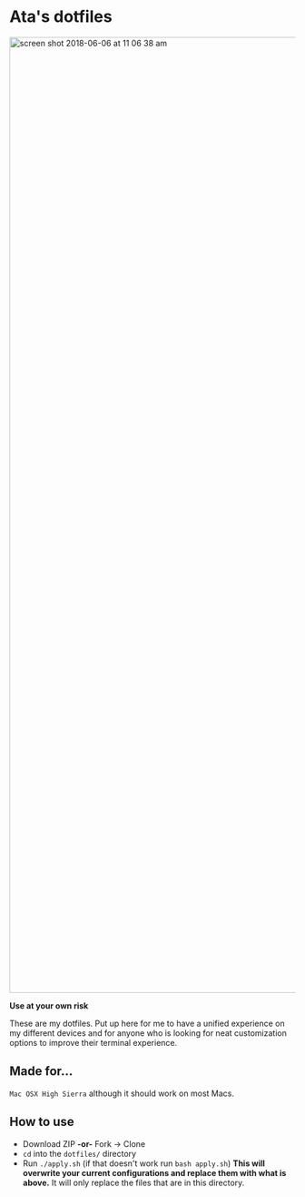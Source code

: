 # Ata's dotfiles

<img width="1680" alt="screen shot 2018-06-06 at 11 06 38 am" src="https://user-images.githubusercontent.com/19475663/41050981-7df89ad0-697a-11e8-9a46-0709d3b863b7.png">

**Use at your own risk**

These are my dotfiles. Put up here for me to have a unified experience on my
different devices and for anyone who is looking for neat customization options
to improve their terminal experience.

## Made for...
`Mac OSX High Sierra` although it should work on most Macs.

## How to use
* Download ZIP **-or-** Fork -> Clone
* `cd` into the `dotfiles/` directory
* Run `./apply.sh` (if that doesn't work run `bash apply.sh`) **This will overwrite your current configurations and replace them with what is above.** It will only replace the files that are in this directory.
